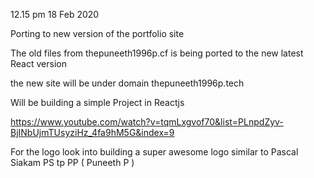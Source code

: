 12.15 pm 18 Feb 2020 

Porting to new version of the portfolio site 

The old files from thepuneeth1996p.cf is being ported to the new latest React version

the new site will be under domain thepuneeth1996p.tech



Will be building a simple Project in Reactjs

https://www.youtube.com/watch?v=tqmLxgvof70&list=PLnpdZyv-BjINbUjmTUsyziHz_4fa9hM5G&index=9


For the logo look into building a super awesome logo similar to Pascal Siakam PS
tp PP ( Puneeth P )